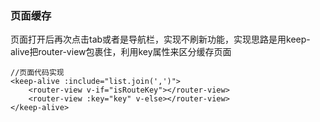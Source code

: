 ### 页面缓存

页面打开后再次点击tab或者是导航栏，实现不刷新功能，实现思路是用keep-alive把router-view包裹住，利用key属性来区分缓存页面

```
//页面代码实现
<keep-alive :include="list.join(',')">
    <router-view v-if="isRouteKey"></router-view>
    <router-view :key="key" v-else></router-view>
</keep-alive>
```



